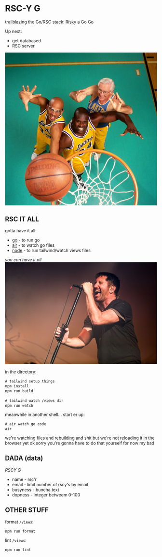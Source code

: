 # RSC-Y G

trailblazing the Go/RSC stack: Risky a Go Go

Up next:
- get databased
- RSC server

![L.A. Lakers Legends Kareem Abdul-Jabbar, Shaquille O'Neal, George Mikan](/static/pics/lakeys.jpg)

## RSC IT ALL
gotta have it all:
- [go](https://go.dev/doc/install) - to run go
- [air](https://github.com/cosmtrek/air#installation) - to watch go files
- [node](https://nodejs.org/en/download) - to run tailwind/watch views files

_you can have it all_
![Nine Inch Nailer Trent "Rezzy" Reznor - Tiger Beat](/static/pics/9-incher.jpg)

in the directory:
```
# tailwind setup things
npm install
npm run build

# tailwind watch /views dir
npm run watch
```

meanwhile in another shell...
start er up:
```
# air watch go code
air
```

we're watching files and rebuilding and shit but we're not reloading it in the browser yet ok sorry you're gonna have to do that yourself for now my bad

## DADA (data)

*RSCY G*
- name - rsc'r
- email - limit number of rscy's by email
- busyness - buncha text
- dopness - integer betweem 0-100

## OTHER STUFF

format `/views`:
```
npm run format
```

lint `/views`:
```
npm run lint
```
